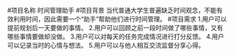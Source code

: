 #项目名称
时间管理助手
#项目背景
当代普通大学生普遍缺乏时间观念，不能有效利用时间，因此需要一个“助手”帮助他们进行时间管理。
#项目需求
1.用户可以提前规划后一天要做的事情。
2.用户可以回顾之前一段时间做了哪些事情，又有哪些事情要做却没做。
3.用户可以对每天的任务完成情况进行打分反馈。 
4.用户可以记录当时的心情与想法。
5.用户可以与他人相互交流监督分享心得。
